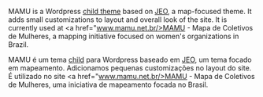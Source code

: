 MAMU is a Wordpress <a href="http://codex.wordpress.org/Child_Themes">child theme</a> based on <a href="https://cardume.github.io/jeo">JEO</a>, a map-focused theme. It adds small customizations to layout and overall look of the site. It is currently used at <a href="www.mamu.net.br/>MAMU - Mapa de Coletivos de Mulheres</a>, a mapping initiative focused on women's organizations in Brazil.

MAMU é um tema <a href="http://codex.wordpress.org/Child_Themes">child</a> para Wordpress baseado em <a href="https://cardume.github.io/jeo">JEO</a>, um tema focado em mapeamento. Adicionamos pequenas customizações no layout do site. É utilizado no site <a href="www.mamu.net.br/>MAMU - Mapa de Coletivos de Mulheres</a>, uma iniciativa de mapeamento focada no Brasil.

